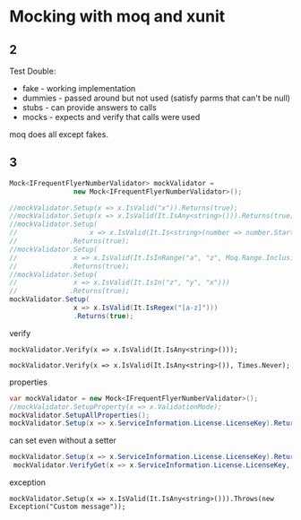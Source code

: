 # Mocking with moq and xunit

## 2

Test Double:

+ fake - working implementation
+ dummies - passed around but not used (satisfy parms that can't be null)
+ stubs - can provide answers to calls
+ mocks - expects and verify that calls were used

moq does all except fakes.

## 3

```c#
Mock<IFrequentFlyerNumberValidator> mockValidator =
                new Mock<IFrequentFlyerNumberValidator>();

//mockValidator.Setup(x => x.IsValid("x")).Returns(true);
//mockValidator.Setup(x => x.IsValid(It.IsAny<string>())).Returns(true);
//mockValidator.Setup(
//                  x => x.IsValid(It.Is<string>(number => number.StartsWith("y"))))
//             .Returns(true);
//mockValidator.Setup(
//              x => x.IsValid(It.IsInRange("a", "z", Moq.Range.Inclusive)))
//             .Returns(true);
//mockValidator.Setup(
//              x => x.IsValid(It.IsIn("z", "y", "x")))
//             .Returns(true);
mockValidator.Setup(
                x => x.IsValid(It.IsRegex("[a-z]")))
                .Returns(true);
```

verify

`mockValidator.Verify(x => x.IsValid(It.IsAny<string>()));`

`mockValidator.Verify(x => x.IsValid(It.IsAny<string>()), Times.Never);`

properties

```c#
var mockValidator = new Mock<IFrequentFlyerNumberValidator>();
//mockValidator.SetupProperty(x => x.ValidationMode);
mockValidator.SetupAllProperties();
mockValidator.Setup(x => x.ServiceInformation.License.LicenseKey).Returns("OK");
```

can set even without a setter

```c#
mockValidator.Setup(x => x.ServiceInformation.License.LicenseKey).Returns("OK");
 mockValidator.VerifyGet(x => x.ServiceInformation.License.LicenseKey, Times.Once);
```

exception

`mockValidator.Setup(x => x.IsValid(It.IsAny<string>())).Throws(new Exception("Custom message"));`
